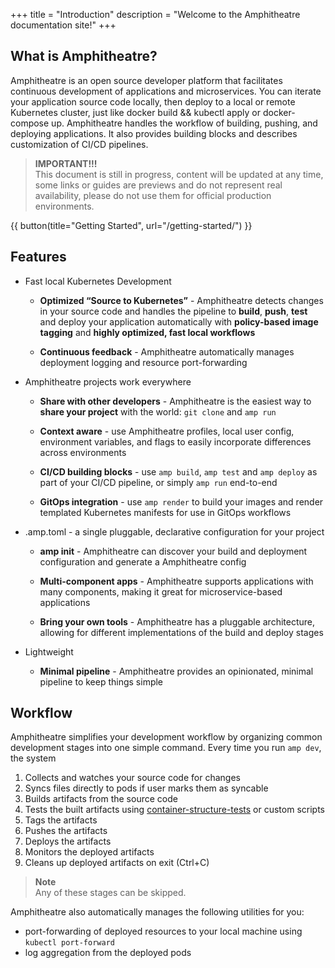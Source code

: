 +++
title = "Introduction"
description = "Welcome to the Amphitheatre documentation site!"
+++

## What is Amphitheatre?

Amphitheatre is an open source developer platform that facilitates continuous
development of applications and microservices. You can iterate your application
source code locally, then deploy to a local or remote Kubernetes cluster, just
like docker build && kubectl apply or docker-compose up. Amphitheatre handles
the workflow of building, pushing, and deploying applications. It also provides
building blocks and describes customization of CI/CD pipelines.

> **IMPORTANT!!!**\
This document is still in progress, content will be updated at any time, some
links or guides are previews and do not represent real availability, please do
not use them for official production environments.

{{ button(title="Getting Started", url="/getting-started/") }}

## Features

- Fast local Kubernetes Development

    - **Optimized “Source to Kubernetes”** - Amphitheatre detects changes in
      your source code and handles the pipeline to **build**, **push**, **test**
      and deploy your application automatically with **policy-based image
      tagging** and **highly optimized, fast local workflows**

    - **Continuous feedback** - Amphitheatre automatically manages deployment
      logging and resource port-forwarding

- Amphitheatre projects work everywhere

    - **Share with other developers** - Amphitheatre is the easiest way to
      **share your project** with the world: `git clone` and `amp run`

    - **Context aware** - use Amphitheatre profiles, local user config,
      environment variables, and flags to easily incorporate differences across
      environments

    - **CI/CD building blocks** - use `amp build`, `amp test` and `amp deploy`
      as part of your CI/CD pipeline, or simply `amp run` end-to-end

    - **GitOps integration** - use `amp render` to build your images and render
      templated Kubernetes manifests for use in GitOps workflows
    
- .amp.toml - a single pluggable, declarative configuration for your project

    - **amp init** - Amphitheatre can discover your build and deployment
      configuration and generate a Amphitheatre config
    
    - **Multi-component apps** - Amphitheatre supports applications with many
      components, making it great for microservice-based applications

    - **Bring your own tools** - Amphitheatre has a pluggable architecture,
      allowing for different implementations of the build and deploy stages
    
- Lightweight
    
    - **Minimal pipeline** - Amphitheatre provides an opinionated, minimal
      pipeline to keep things simple

## Workflow 

Amphitheatre simplifies your development workflow by organizing common
development stages into one simple command. Every time you run `amp dev`, the
system

1. Collects and watches your source code for changes
2. Syncs files directly to pods if user marks them as syncable
3. Builds artifacts from the source code
4. Tests the built artifacts using
   [container-structure-tests](https://github.com/GoogleContainerTools/container-structure-test)
   or custom scripts
5. Tags the artifacts
6. Pushes the artifacts
7. Deploys the artifacts
8. Monitors the deployed artifacts
9. Cleans up deployed artifacts on exit (Ctrl+C)

> **Note**\
Any of these stages can be skipped.

Amphitheatre also automatically manages the following utilities for you:

- port-forwarding of deployed resources to your local machine using `kubectl
  port-forward`
- log aggregation from the deployed pods